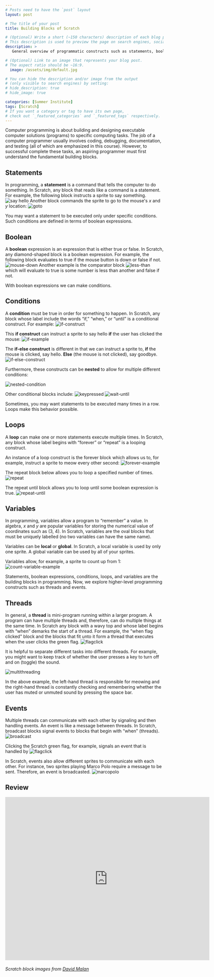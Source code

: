 ```yaml
---
# Posts need to have the `post` layout
layout: post

# The title of your post
title: Building Blocks of Scratch

# (Optional) Write a short (~150 characters) description of each blog post.
# This description is used to preview the page on search engines, social media, etc.
description: >
   General overview of programmatic constructs such as statements, boolean expressions, conditions, loops, variables, threads, and events.

# (Optional) Link to an image that represents your blog post.
# The aspect ratio should be ~16:9.
  image: /assets/img/default.jpg

# You can hide the description and/or image from the output
# (only visible to search engines) by setting:
# hide_description: true
# hide_image: true

categories: [Summer Institute]
tags: [Scratch]
# If you want a category or tag to have its own page,
# check out `_featured_categories` and `_featured_tags` respectively.
---
```

Computer programming is about building and designing executable computer solutions (programs) to specific computing tasks. The job of a computer programmer usually involves coding, debugging, documentation, and testing (all of which are emphasized in this course). However, to successful complete these tasks, an aspiring programmer must first understand the fundamental building blocks.

## Statements

In programming, a **statement** is a command that tells the computer to do something. In Scratch, any block that reads like a command is a statement. For example, the following block instructs a sprite to say something. ![say hello](https://cs.harvard.edu/malan/scratch/say.gif) Another block commands the sprite to go to the mouse's _x_ and _y_ location: ![goto](https://cs.harvard.edu/malan/scratch/goto.gif)

You may want a statement to be executed only under specific conditions. Such conditions are defined in terms of boolean expressions.

## Boolean

A **boolean** expression is an expression that is either true or false. In Scratch, any diamond-shaped block is a boolean expression. For example, the following block evaluates to true if the mouse button is down or false if not. ![mouse-down](https://cs.harvard.edu/malan/scratch/mousedown.gif) Another example is the comparator block ![less-than](https://cs.harvard.edu/malan/scratch/lessthan.gif) which will evaluate to true is some number is less than another and false if not.

With boolean expressions we can make conditions.

## Conditions

A **condition** must be true in order for something to happen. In Scratch, any block whose label include the words “if,” “when,” or “until” is a conditional construct. For example:
![if-construct](https://cs.harvard.edu/malan/scratch/if.gif) 

This **if construct** can instruct a sprite to say hello **if** the user has clicked the mouse:
![if-example](https://cs.harvard.edu/malan/scratch/ifmousedown.gif)

The **if-else construct** is different in that we can instruct a sprite to, **if** the mouse is clicked, say hello. **Else** (the mouse is not clicked), say goodbye.
![if-else-construct](https://cs.harvard.edu/malan/scratch/ifmousedownelse.gif)

Furthermore, these constructs can be **nested** to allow for multiple different conditions:

![nested-condition](https://cs.harvard.edu/malan/scratch/ifelseifelse.gif)

Other conditional blocks include: ![keypressed](https://cs.harvard.edu/malan/scratch/when.gif) ![wait-until](https://cs.harvard.edu/malan/scratch/until.gif)

Sometimes, you may want statements to be executed many times in a row. Loops make this behavior possible. 

## Loops

A **loop** can make one or more statements execute multiple times. In Scratch, any block whose label begins with “forever” or “repeat” is a looping construct. 

An instance of a loop construct is the forever block which allows us to, for example, instruct a sprite to meow every other second:
![forever-example](https://cs.harvard.edu/malan/scratch/forevermeow.gif)

The repeat block below allows you to loop a specified number of times. ![repeat](https://cs.harvard.edu/malan/scratch/repeat.gif) 

The repeat until block allows you to loop until some boolean expression is true.
![repeat-until](https://cs.harvard.edu/malan/scratch/repeatuntil.gif)

## Variables

In programming, variables allow a program to “remember” a value. In algebra, _x_ and _y_ are popular variables for storing the numerical value of coordinates such as (3, 4). In Scratch, variables are the oval blocks that must be uniquely labelled (no two variables can have the same name). 

Variables can be **local** or **global**. In Scratch, a local variable is used by only one sprite. A global variable can be used by all of your sprites. 

Variables allow, for example, a sprite to count up from 1:
![count-variable-example](https://cs.harvard.edu/malan/scratch/forevercount.gif)

Statements, boolean expressions, conditions, loops, and variables are the building blocks in programming. Now, we explore higher-level programming constructs such as threads and events.

## Threads

In general, a **thread** is mini-program running within a larger program. A program can have multiple threads and, therefore, can do multiple things at the same time. In Scratch any block with a wavy top and whose label begins with “when” demarks the start of a thread. For example, the "when flag clicked" block and the blocks that fit unto it form a thread that executes when the user clicks the green flag. ![flagclick](https://cs.harvard.edu/malan/scratch/whenclicked.gif)

It is helpful to separate different tasks into different threads. For example, you might want to keep track of whether the user presses a key to turn off and on (toggle) the sound. 

![multithreading](https://cs.harvard.edu/malan/scratch/muted.gif)

In the above example, the left-hand thread is responsible for meowing and the right-hand thread is constantly checking and remembering whether the user has muted or unmuted sound by pressing the space bar. 

## Events 

Multiple threads can communicate with each other by signaling and then handling events. An event is like a message between threads. In Scratch, broadcast blocks signal events to blocks that begin with “when” (threads). ![broadcast](https://cs.harvard.edu/malan/scratch/broadcast.gif) 

Clicking the Scratch green flag, for example, signals an event that is handled by ![flagclick](https://cs.harvard.edu/malan/scratch/whenclicked.gif)

In Scratch, events also allow different sprites to communicate with each other. For instance, two sprites playing Marco Polo require a message to be sent. Therefore, an event is broadcasted. 
![marcopolo](https://cs.harvard.edu/malan/scratch/marco.gif)

## Review

<iframe src="https://docs.google.com/forms/d/e/1FAIpQLSdoanTIBwy7SnRL9G8qyXm5xPnoRwu6b3Q0exfy2TJWaq5HyA/viewform?embedded=true" width="650" height="520" frameborder="0" marginheight="0" marginwidth="0">Loading...</iframe>

###### Scratch block images from [David Malan](https://cs.harvard.edu/malan/)